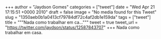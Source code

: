 
+++
author = "Jaydson Gomes"
categories = ["tweet"]
date = "Wed Apr 21 17:15:51 +0000 2010"
draft = false
image = "No media found for this Tweet"
slug = "1350aeb0b1a0413cf79784df72c4af2db1e159da"
tags = ["tweet"]
title = """Nada como trabalhar em ca..."""
tweet = true
tweet_url = "https://twitter.com/jaydson/status/12587843707"
+++
Nada como trabalhar em casa.
